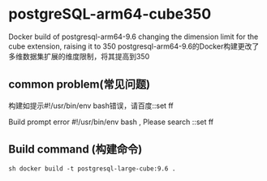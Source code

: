 # postgreSQL-arm64-cube350
Docker build of postgresql-arm64-9.6 changing the dimension limit for the cube extension, raising it to 350
postgresql-arm64-9.6的Docker构建更改了多维数据集扩展的维度限制，将其提高到350
## common problem(常见问题)
构建如提示#!/usr/bin/env bash错误，请百度::set ff

Build prompt error #!/usr/bin/env bash , Please search ::set ff

## Build command (构建命令)
``sh
docker build -t postgresql-large-cube:9.6 .
``
